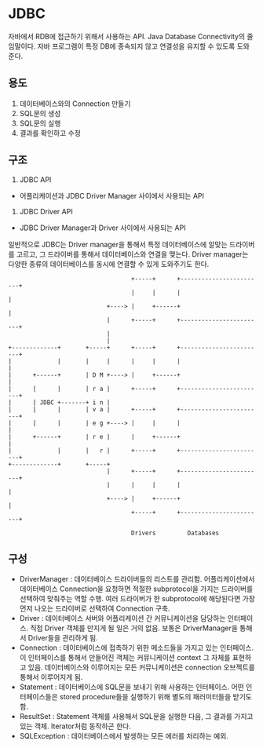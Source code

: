 # JDBC

자바에서 RDB에 접근하기 위해서 사용하는 API. Java Database Connectivity의 줄임말이다. 자바 프로그램이 특정 DB에 종속되지 않고 연결성을 유지할 수 있도록 도와준다.

## 용도

1. 데이터베이스와의 Connection 만들기
1. SQL문의 생성
1. SQL문의 실행
1. 결과를 확인하고 수정

## 구조

1. JDBC API
  - 어플리케이션과 JDBC Driver Manager 사이에서 사용되는 API
1. JDBC Driver API
  - JDBC Driver Manager과 Driver 사이에서 사용되는 API
  
일반적으로 JDBC는 Driver manager을 통해서 특정 데이터베이스에 알맞는 드라이버를 고르고, 그 드라이버를 통해서 데이터베이스와 연결을 맺는다. Driver manager는 다양한 종류의 데이터베이스를 동시에 연결할 수 있게 도와주기도 한다.

```
                                   +-----+      +------------------------+
                                   |     |      |                        |
                            +----> |     +------+                        |
                            |      +-----+      +------------------------+
                            |
                            |
+-------------+       +-----+      +-----+      +------------------------+
|             |       |     |      |     |      |                        |
|      +------+       | D M +----> |     +------+                        |
|      |      |       | r a |      +-----+      +------------------------+
|      | JDBC +-------+ i n |
|      |      |       | v a |      +-----+      +------------------------+
|      |      |       | e g +----> |     |      |                        |
|      +------+       | r e |      |     +------+                        |
|             |       |   r |      +-----+      +------------------------+
+-------------+       +-----+
                            |      +-----+      +------------------------+
                            |      |     |      |                        |
                            +----> |     +------+                        |
                                   +-----+      +------------------------+

                                   Drivers         Databases

```

## 구성

- DriverManager : 데이터베이스 드라이버들의 리스트를 관리함. 어플리케이션에서 데이터베이스 Connection을 요청하면 적절한 subprotocol을 가지는 드라이버를 선택하여 맞춰주는 역할 수행. 여러 드라이버가 한 subprotocol에 해당된다면 가장 먼저 나오는 드라이버로 선택하여 Connection 구축.
- Driver : 데이터베이스 서버와 어플리케이션 간 커뮤니케이션을 담당하는 인터페이스. 직접 Driver 객체를 만지게 될 일은 거의 없음. 보통은 DriverManager을 통해서 Driver들을 관리하게 됨. 
- Connection : 데이터베이스에 접촉하기 위한 메소드들을 가지고 있는 인터페이스. 이 인터페이스를 통해서 만들어진 객체는 커뮤니케이션 context 그 자체를 표현하고 있음. 데이터베이스와 이루어지는 모든 커뮤니케이션은 connection 오브젝트를 통해서 이루어지게 됨.
- Statement : 데이터베이스에 SQL문을 보내기 위해 사용하는 인터페이스. 어떤 인터페이스들은 stored procedure들을 실행하기 위해 별도의 패러미터들을 받기도 함.
- ResultSet : Statement 객체를 사용해서 SQL문을 실행한 다음, 그 결과를 가지고 있는 객체. Iterator처럼 동작하곤 한다.
- SQLException : 데이터베이스에서 발생하는 모든 에러를 처리하는 예외.

